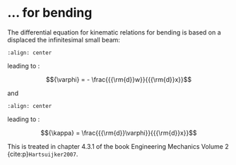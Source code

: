 ```{index} Kinematic relations; for bending
```
# ... for bending

The differential equation for kinematic relations for bending is based on a displaced the infinitesimal small beam:

```{figure} bending_data/drawing.svg
:align: center
```

leading to :

$${\varphi} =  - \frac{{{\rm{d}}w}}{{{\rm{d}}x}}$$

and

```{figure} bending_data/drawing2.svg
:align: center
```

leading to :

$${\kappa} =  \frac{{{\rm{d}}\varphi}}{{{\rm{d}}x}}$$

This is treated in chapter 4.3.1 of the book Engineering Mechanics Volume 2 {cite:p}`Hartsuijker2007`.